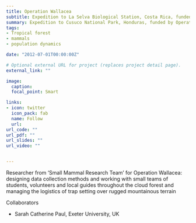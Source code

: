 ```yaml
---
title: Operation Wallacea
subtitle: Expedition to La Selva Biological Station, Costa Rica, funded by Department of Ecology & Evolutionary Biology, Kansas University. Supervision by Andrea Romero and Robert M Timm. (2018-2019)
summary: Expedition to Cusuco National Park, Honduras, funded by Operation Wallace. Small mammal research team (2012)
tags:
- Tropical forest
- mammals
- population dynamics

date: "2012-07-01T00:00:00Z"

# Optional external URL for project (replaces project detail page).
external_link: ""

image:
  caption: 
  focal_point: Smart

links:
- icon: twitter
  icon_pack: fab
  name: Follow
  url: 
url_code: ""
url_pdf: ""
url_slides: ""
url_video: ""


---
```


 Researcher from ‘Small Mammal Research Team’ for Operation Wallacea: designing data collection methods and working with small teams of students, volunteers and local guides throughout the cloud forest and managing the logistics of trap setting over rugged mountainous terrain

Collaborators

* Sarah Catherine Paul, Exeter University, UK


